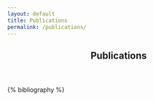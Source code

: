 ```yaml
---
layout: default
title: Publications
permalink: /publications/
---
```

<article class="page container">
  <header class="page-header">
    <h1 class="page-title">Publications <a href="https://scholar.google.de/citations?user=rGjuWxAAAAAJ"><i class="ai ai-google-scholar-square ai ai"></i></a>
    <a href="https://www.researchgate.net/profile/Markus_Quade"><i class="ai ai-researchgate-square ai ai"></i></a>
    <a href="http://orcid.org/0000-0002-9123-048X"><i class="ai ai-orcid-square ai ai"></i></a>
    </h1>
  </header>
  <div class="page-content">
    {% bibliography %}
  </div>
</article>
